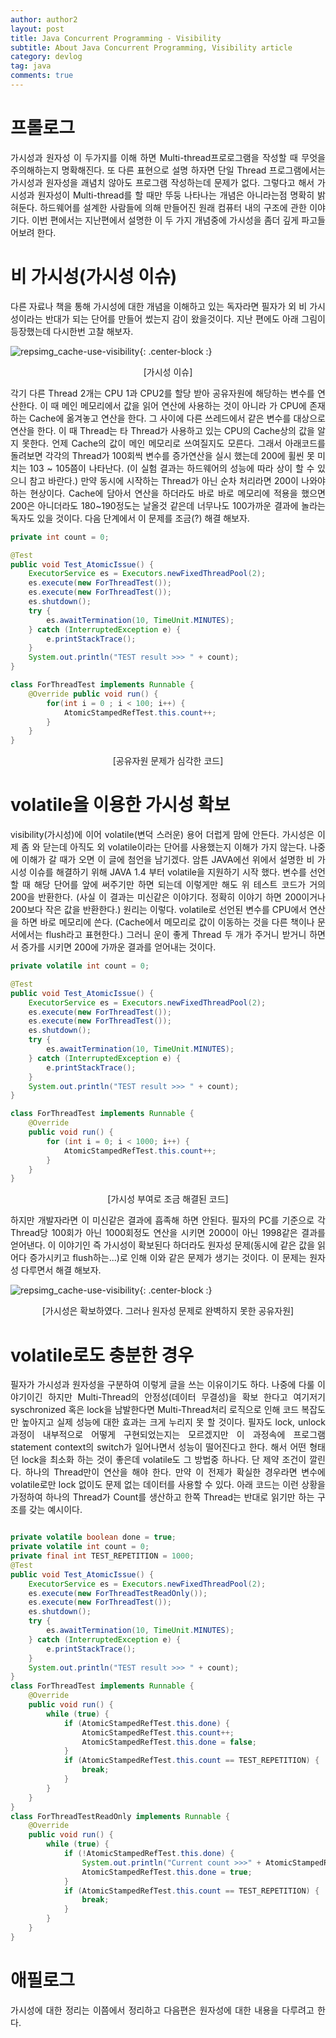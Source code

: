 ```yaml
---
author: author2
layout: post
title: Java Concurrent Programming - Visibility
subtitle: About Java Concurrent Programming, Visibility article
category: devlog
tag: java
comments: true
---
```


# 프롤로그
<p style='text-align: justify;'> 가시성과 원자성 이 두가지를 이해 하면 Multi-thread프로로그램을 작성할 때 무엇을 주의해하는지 명확해진다. 또 다른 표현으로 설명 하자면 단일 Thread 프로그램에서는 가시성과 원자성을 괘념치 않아도 프로그램 작성하는데 문제가 없다.  그렇다고 해서 가시성과 원자성이 Multi-thread를 할 때만 뚜둥 나타나는 개념은 아니라는점 명확히 밝혀둔다. 하드웨어를 설계한 사람들에 의해 만들어진 원래 컴퓨터 내의 구조에 관한 이야기다. 이번 편에서는 지난편에서 설명한 이 두 가지 개념중에 가시성을 좀더 깊게 파고들어보려 한다.
</p>

# 비 가시성(가시성 이슈)
<p style='text-align: justify;'>
다른 자료나 책을 통해 가시성에 대한 개념을 이해하고 있는 독자라면 필자가 외 비 가시성이라는 반대가 되는 단어를 만들어 썼는지 감이 왔을것이다. 지난 편에도 아래 그림이 등장했는데 다시한번 고찰 해보자. 
</p>

![repsimg_cache-use-visibility](/assets/img/blog/java-concurrent/cache-use-visibility.png){: .center-block :}
<p style='text-align: center;'>
[가시성 이슈]
</p>

<p style='text-align: justify;'>
 각기 다른  Thread 2개는 CPU 1과 CPU2를 할당 받아 공유자원에 해당하는 변수를 연산한다. 이 때 메인 메모리에서 값을 읽어 연산에 사용하는 것이 아니라 가 CPU에 존재하는 Cache에 옮겨놓고 연산을 한다. 그 사이에 다른 쓰레드에서 같은 변수를 대상으로 연산을 한다. 이 때 Thread는 타 Thread가 사용하고 있는 CPU의 Cache상의 값을 알지 못한다. 언제 Cache의 값이 메인 메모리로 쓰여질지도 모른다. 그래서 아래코드를 돌려보면 각각의 Thread가 100회씩 변수를 증가연산을 실시 했는데 200에 휠씬 못 미치는 103 ~ 105쯤이 나타난다. (이 실험 결과는 하드웨어의 성능에 따라 상이 할 수 있으니 참고 바란다.) 만약 동시에 시작하는 Thread가 아닌 순차 처리라면 200이 나와야 하는 현상이다. Cache에 담아서 연산을 하더라도 바로 바로 메모리에 적용을 했으면 200은 아니더라도 180~190정도는 날올것 같은데 너무나도 100가까운 결과에 놀라는 독자도 있을 것이다. 다음 단계에서 이 문제를 조금(?) 해결 해보자.
</p>

```java
private int count = 0; 

@Test 
public void Test_AtomicIssue() { 
    ExecutorService es = Executors.newFixedThreadPool(2); 
    es.execute(new ForThreadTest()); 
    es.execute(new ForThreadTest()); 
    es.shutdown(); 
    try { 
        es.awaitTermination(10, TimeUnit.MINUTES); 
    } catch (InterruptedException e) { 
        e.printStackTrace(); 
    } 
    System.out.println("TEST result >>> " + count); 
} 

class ForThreadTest implements Runnable { 
    @Override public void run() { 
        for(int i = 0 ; i < 100; i++) { 
            AtomicStampedRefTest.this.count++; 
        } 
    } 
}
```
<p style='text-align: center;'>
[공유자원 문제가 심각한 코드]
</p>

# volatile을 이용한 가시성 확보
<p style='text-align: justify;'>
 visibility(가시성)에 이어 volatile(변덕 스러운) 용어 더럽게 맘에 안든다. 가시성은 이제 좀 와 닫는데 아직도 외 volatile이라는 단어를 사용했는지 이해가 가지 않는다. 나중에 이해가 갈 때가 오면 이 글에 첨언을 남기겠다. 암튼 JAVA에선 위에서 설명한 비 가시성 이슈를 해결하기 위해 JAVA 1.4 부터 volatile을 지원하기 시작 했다. 변수를 선언 할 때 해당 단어를 앞에 써주기만 하면 되는데 이렇게만 해도 위 테스트 코드가 거의 200을 반환한다. (사실 이 결과는 미신같은 이야기다. 정확히 이야기 하면 200이거나 200보다 작은 값을 반환한다.) 원리는 이렇다. volatile로 선언된 변수를 CPU에서 연산을 하면 바로 메모리에 쓴다. (Cache에서 메모리로 값이 이동하는 것을 다른 책이나 문서에서는 flush라고 표현한다.) 그러니 운이 좋게 Thread 두 개가 주거니 받거니 하면서 증가를 시키면 200에 가까운 결과를 얻어내는 것이다. 
</p>

```java
private volatile int count = 0;

@Test
public void Test_AtomicIssue() {
    ExecutorService es = Executors.newFixedThreadPool(2);
    es.execute(new ForThreadTest());
    es.execute(new ForThreadTest());
    es.shutdown();
    try {
        es.awaitTermination(10, TimeUnit.MINUTES);
    } catch (InterruptedException e) {
        e.printStackTrace();
    }
    System.out.println("TEST result >>> " + count);
}

class ForThreadTest implements Runnable {
    @Override
    public void run() {
        for (int i = 0; i < 1000; i++) {
            AtomicStampedRefTest.this.count++;
        }
    }
}
```
<p style='text-align: center;'>
[가시성 부여로 조금 해결된 코드]
</p>

<p style='text-align: justify;'>
하지만 개발자라면 이 미신같은 결과에 흡족해 하면 안된다. 필자의 PC를 기준으로 각 Thread당 100회가 아닌 1000회정도 연산을 시키면 2000이 아닌 1998같은 결과를 얻어낸다. 이 이야기인 즉 가시성이 확보된다 하더라도 원자성 문제(동시에 같은 값을 읽어다 증가시키고 flush하는...)로 인해 이와 같은 문제가 생기는 것이다. 이 문제는 원자성 다루면서 해결 해보자.
</p> 

![repsimg_cache-use-visibility](/assets/img/blog/java-concurrent/cache-use-visibility_problem.png){: .center-block :}
<p style='text-align: center;'>
[가시성은 확보하였다. 그러나 원자성 문제로 완벽하지 못한 공유자원]
</p>

# volatile로도 충분한 경우
<p style='text-align: justify;'>
필자가 가시성과 원자성을 구분하여 이렇게 글을 쓰는 이유이기도 하다. 나중에 다룰 이야기이긴 하지만 Multi-Thread의 안정성(데이터 무결성)을 확보 한다고 여기저기 syschronized 혹은 lock을 남발한다면 Multi-Thread처리 로직으로 인해 코드 복잡도만 높아지고 실제 성능에 대한 효과는 크게 누리지 못 할 것이다. 필자도 lock, unlock과정이 내부적으로 어떻게 구현되었는지는 모르겠지만 이 과정속에 프로그램 statement context의 switch가 일어나면서 성능이 떨어진다고 한다. 해서 어떤 형태던 lock을 최소화 하는 것이 좋은데 volatile도 그 방법중 하나다. 단 제약 조건이 깔린다. 하나의 Thread만이 연산을 해야 한다. 만약 이 전제가 확실한 경우라면 변수에 volatile로만 lock 없이도 문제 없는 데이터를 사용할 수 있다. 아래 코드는 이런 상황을 가정하여 하나의 Thread가 Count를 생산하고 한쪽 Thread는 반대로 읽기만 하는 구조를 갖는 예시이다.
</p>

```java

private volatile boolean done = true;
private volatile int count = 0;
private final int TEST_REPETITION = 1000;
@Test
public void Test_AtomicIssue() {
    ExecutorService es = Executors.newFixedThreadPool(2);
    es.execute(new ForThreadTestReadOnly());
    es.execute(new ForThreadTest());
    es.shutdown();
    try {
        es.awaitTermination(10, TimeUnit.MINUTES);
    } catch (InterruptedException e) {
        e.printStackTrace();
    }
    System.out.println("TEST result >>> " + count);
}
class ForThreadTest implements Runnable {
    @Override
    public void run() {
        while (true) {
            if (AtomicStampedRefTest.this.done) {
                AtomicStampedRefTest.this.count++;
                AtomicStampedRefTest.this.done = false;
            }
            if (AtomicStampedRefTest.this.count == TEST_REPETITION) {
                break;
            }
        }
    }
}
class ForThreadTestReadOnly implements Runnable {
    @Override
    public void run() {
        while (true) {
            if (!AtomicStampedRefTest.this.done) {
                System.out.println("Current count >>>" + AtomicStampedRefTest.this.count);
                AtomicStampedRefTest.this.done = true;
            }
            if (AtomicStampedRefTest.this.count == TEST_REPETITION) {
                break;
            }
        }
    }
}

```

# 애필로그
<p style='text-align: justify;'>
가시성에 대한 정리는 이쯤에서 정리하고 다음편은 원자성에 대한 내용을 다루려고 한다.
</p>
